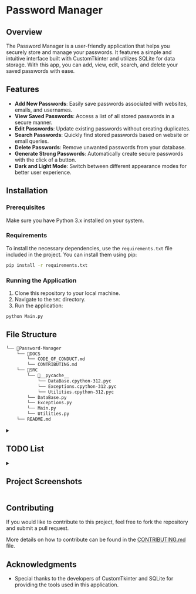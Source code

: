 # Password Manager

## Overview

The Password Manager is a user-friendly application that helps you securely store and manage your passwords. It features a simple and intuitive interface built with CustomTkinter and utilizes SQLite for data storage. With this app, you can add, view, edit, search, and delete your saved passwords with ease.

## Features

- **Add New Passwords**: Easily save passwords associated with websites, emails, and usernames.
- **View Saved Passwords**: Access a list of all stored passwords in a secure manner.
- **Edit Passwords**: Update existing passwords without creating duplicates.
- **Search Passwords**: Quickly find stored passwords based on website or email queries.
- **Delete Passwords**: Remove unwanted passwords from your database.
- **Generate Strong Passwords**: Automatically create secure passwords with the click of a button.
- **Dark and Light Mode**: Switch between different appearance modes for better user experience.

## Installation

### Prerequisites

Make sure you have Python 3.x installed on your system.

### Requirements

To install the necessary dependencies, use the `requirements.txt` file included in the project. You can install them using pip:

```bash
pip install -r requirements.txt
```

### Running the Application

1. Clone this repository to your local machine.
2. Navigate to the `SRC` directory.
3. Run the application:

```bash
python Main.py
```

## File Structure

```markdown
└── 📁Password-Manager
    └── 📁DOCS
        └── CODE_OF_CONDUCT.md
        └── CONTRIBUTING.md
    └── 📁SRC
        └── 📁__pycache__
            └── DataBase.cpython-312.pyc
            └── Exceptions.cpython-312.pyc
            └── Utilities.cpython-312.pyc
        └── DataBase.py
        └── Exceptions.py
        └── Main.py
        └── Utilities.py
    └── README.md
```
<details>
<summary><h2> TODO List </h2></summary>

1. **Enhance User Interface:**
   - Revise button placements and alignments for better UX.
   - Add tooltips or help icons for user guidance.
   - Implement a theme toggle (light/dark mode) for better accessibility.

2. **Improve Functionality:**
   - Implement password strength validation during password creation.
   - Add an option to categorize passwords (e.g., personal, work).
   - Introduce tags or labels for easier organization and searchability.
   - Allow exporting passwords to a CSV file for backup purposes.

3. **Implement Security Features:**
   - Add encryption for stored passwords for enhanced security.
   - Implement user authentication (master password) to access the app.
   - Enable secure password generation options (length, character types).

4. **Enhance Database Management:**
   - Implement a function to back up and restore the database.
   - Create a function to audit passwords for reusability or weak passwords.
   - Add data validation to ensure no duplicates are saved.

5. **Unit Testing:**
   - Write unit tests for critical functions (e.g., database interactions, password generation).
   - Set up automated testing with a CI/CD pipeline (e.g., GitHub Actions).

6. **Documentation:**
   - Expand the README.md with a usage guide and contribution instructions.
   - Create a wiki for detailed documentation on features and development guidelines.
   - Document the code with clear comments and docstrings for better readability.

7. **Code Refactoring:**
   - Review and refactor the code for better modularity and readability.
   - Optimize performance in database queries and UI responsiveness.

8. **User Feedback:**
   - Gather user feedback on the application’s usability and features.
   - Implement a feedback mechanism (e.g., a form or dialog within the app).

9. **Accessibility Improvements:**
   - Ensure the app meets accessibility standards (e.g., keyboard navigation, screen reader support).

10. **Mobile Compatibility:**
    - Explore options for creating a mobile version of the app using frameworks like Kivy or BeeWare.

</details>

<details>
<summary><h2>Project Screenshots</h2></summary>

![Main Interface](https://github.com/user-attachments/assets/aec80baf-91a6-4c5f-a0a5-734e763acb20)

![Password Entry](https://github.com/user-attachments/assets/59908581-28d4-4922-8fc4-187b9b27a598)

![Password List](https://github.com/user-attachments/assets/e5e4a3cb-87f0-45bd-af4b-f444c4f11cee)


</details>



## Contributing

If you would like to contribute to this project, feel free to fork the repository and submit a pull request.

More details on how to contribute can be found in the [CONTRIBUTING.md](DOCS/CONTRIBUTING.md) file.

## Acknowledgments

- Special thanks to the developers of CustomTkinter and SQLite for providing the tools used in this application.
